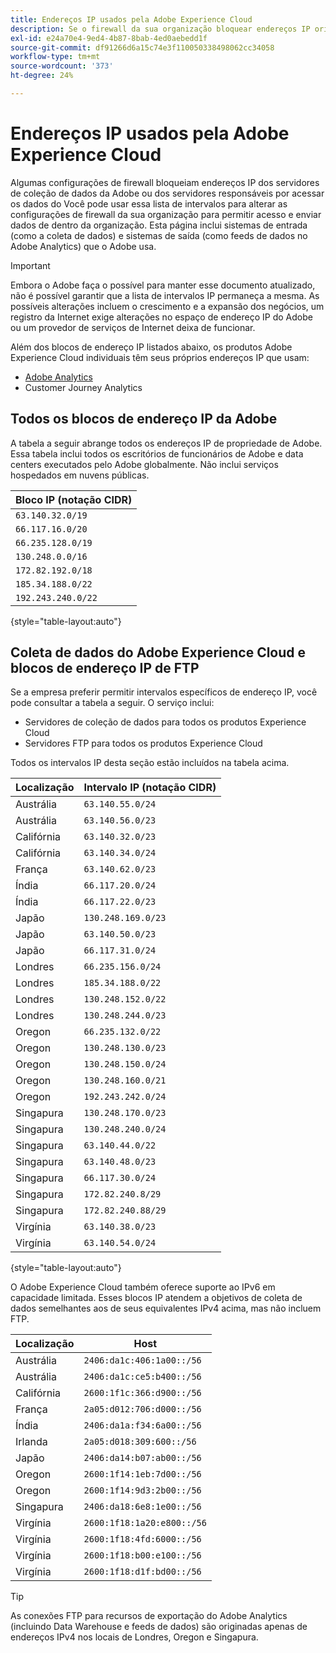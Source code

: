 ```yaml
---
title: Endereços IP usados pela Adobe Experience Cloud
description: Se o firewall da sua organização bloquear endereços IP originados da Adobe, use esta lista para atualizar as configurações do firewall.
exl-id: e24a70e4-9ed4-4b87-8bab-4ed0aebedd1f
source-git-commit: df91266d6a15c74e3f110050338498062cc34058
workflow-type: tm+mt
source-wordcount: '373'
ht-degree: 24%

---
```


# Endereços IP usados pela Adobe Experience Cloud

Algumas configurações de firewall bloqueiam endereços IP dos servidores de coleção de dados da Adobe ou dos servidores responsáveis por acessar os dados do Você pode usar essa lista de intervalos para alterar as configurações de firewall da sua organização para permitir acesso e enviar dados de dentro da organização. Esta página inclui sistemas de entrada (como a coleta de dados) e sistemas de saída (como feeds de dados no Adobe Analytics) que o Adobe usa.

>[!IMPORTANT]
>
>Embora o Adobe faça o possível para manter esse documento atualizado, não é possível garantir que a lista de intervalos IP permaneça a mesma. As possíveis alterações incluem o crescimento e a expansão dos negócios, um registro da Internet exige alterações no espaço de endereço IP do Adobe ou um provedor de serviços de Internet deixa de funcionar.

Além dos blocos de endereço IP listados abaixo, os produtos Adobe Experience Cloud individuais têm seus próprios endereços IP que usam:

* [Adobe Analytics](https://experienceleague.adobe.com/en/docs/analytics/technotes/ip-addresses)
* Customer Journey Analytics

## Todos os blocos de endereço IP da Adobe

A tabela a seguir abrange todos os endereços IP de propriedade de Adobe. Essa tabela inclui todos os escritórios de funcionários de Adobe e data centers executados pelo Adobe globalmente. Não inclui serviços hospedados em nuvens públicas.

| Bloco IP (notação CIDR) |
| --- |
| `63.140.32.0/19` |
| `66.117.16.0/20` |
| `66.235.128.0/19` |
| `130.248.0.0/16` |
| `172.82.192.0/18` |
| `185.34.188.0/22` |
| `192.243.240.0/22` |

{style="table-layout:auto"}

## Coleta de dados do Adobe Experience Cloud e blocos de endereço IP de FTP

Se a empresa preferir permitir intervalos específicos de endereço IP, você pode consultar a tabela a seguir. O serviço inclui:

* Servidores de coleção de dados para todos os produtos Experience Cloud
* Servidores FTP para todos os produtos Experience Cloud

Todos os intervalos IP desta seção estão incluídos na tabela acima.

| Localização | Intervalo IP (notação CIDR) |
| --- | --- |
| Austrália | `63.140.55.0/24` |
| Austrália | `63.140.56.0/23` |
| Califórnia | `63.140.32.0/23` |
| Califórnia | `63.140.34.0/24` |
| França | `63.140.62.0/23` |
| Índia | `66.117.20.0/24` |
| Índia | `66.117.22.0/23` |
| Japão | `130.248.169.0/23` |
| Japão | `63.140.50.0/23` |
| Japão | `66.117.31.0/24` |
| Londres | `66.235.156.0/24` |
| Londres | `185.34.188.0/22` |
| Londres | `130.248.152.0/22` |
| Londres | `130.248.244.0/23` |
| Oregon | `66.235.132.0/22` |
| Oregon | `130.248.130.0/23` |
| Oregon | `130.248.150.0/24` |
| Oregon | `130.248.160.0/21` |
| Oregon | `192.243.242.0/24` |
| Singapura | `130.248.170.0/23` |
| Singapura | `130.248.240.0/24` |
| Singapura | `63.140.44.0/22` |
| Singapura | `63.140.48.0/23` |
| Singapura | `66.117.30.0/24` |
| Singapura | `172.82.240.8/29` |
| Singapura | `172.82.240.88/29` |
| Virgínia | `63.140.38.0/23` |
| Virgínia | `63.140.54.0/24` |

{style="table-layout:auto"}

O Adobe Experience Cloud também oferece suporte ao IPv6 em capacidade limitada. Esses blocos IP atendem a objetivos de coleta de dados semelhantes aos de seus equivalentes IPv4 acima, mas não incluem FTP.

| Localização | Host |
| --- | --- |
| Austrália | `2406:da1c:406:1a00::/56` |
| Austrália | `2406:da1c:ce5:b400::/56` |
| Califórnia | `2600:1f1c:366:d900::/56` |
| França | `2a05:d012:706:d000::/56` |
| Índia | `2406:da1a:f34:6a00::/56` |
| Irlanda | `2a05:d018:309:600::/56` |
| Japão | `2406:da14:b07:ab00::/56` |
| Oregon | `2600:1f14:1eb:7d00::/56` |
| Oregon | `2600:1f14:9d3:2b00::/56` |
| Singapura | `2406:da18:6e8:1e00::/56` |
| Virgínia | `2600:1f18:1a20:e800::/56` |
| Virgínia | `2600:1f18:4fd:6000::/56` |
| Virgínia | `2600:1f18:b00:e100::/56` |
| Virgínia | `2600:1f18:d1f:bd00::/56` |

>[!TIP]
>
>As conexões FTP para recursos de exportação do Adobe Analytics (incluindo Data Warehouse e feeds de dados) são originadas apenas de endereços IPv4 nos locais de Londres, Oregon e Singapura.
